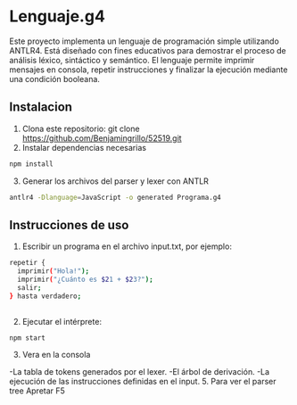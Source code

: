 # Lenguaje.g4

Este proyecto implementa un lenguaje de programación simple utilizando ANTLR4. Está diseñado con fines educativos para demostrar el proceso de análisis léxico, sintáctico y semántico. El lenguaje permite imprimir mensajes en consola, repetir instrucciones y finalizar la ejecución mediante una condición booleana.

## Instalacion

1. Clona este repositorio: git clone https://github.com/Benjamingrillo/52519.git
2. Instalar dependencias necesarias
```sh
npm install
```
3. Generar los archivos del parser y lexer con ANTLR
```sh
antlr4 -Dlanguage=JavaScript -o generated Programa.g4
```

## Instrucciones de uso
1. Escribir un programa en el archivo input.txt, por ejemplo:
```sh
repetir {
  imprimir("Hola!");
  imprimir("¿Cuánto es $21 + $23?");
  salir;
} hasta verdadero;
 
```
2. Ejecutar el intérprete:
```sh
npm start
```
3. Vera en la consola

  -La tabla de tokens generados por el lexer.
  -El árbol de derivación.
  -La ejecución de las instrucciones definidas en el input.
5. Para ver el parser tree Apretar F5
